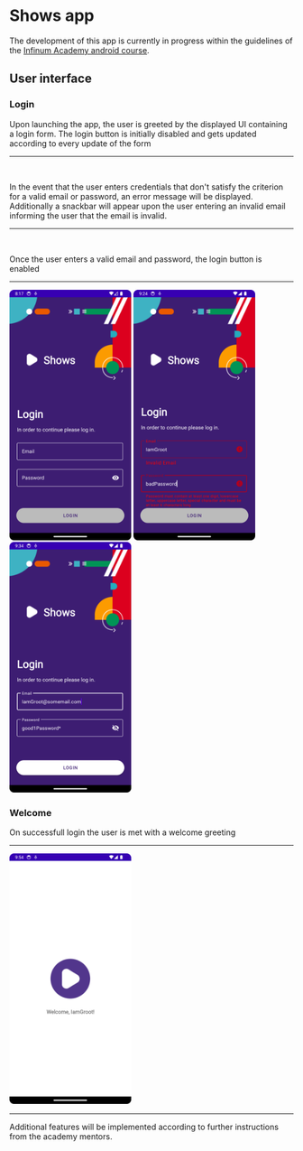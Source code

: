 # Shows app

The development of this app is currently in progress within the guidelines of 
the [Infinum Academy android course](https://infinum.academy/courses/android/).

## User interface
### Login
<div> 
    <div>
        <p>Upon launching the app, the user
            is greeted by the displayed UI
            containing a login form. The login button is initially disabled and gets updated according to every update of the form
        </p>
        <hr/>
        <br>
         <p>In the event that the user enters credentials that don't satisfy the criterion for a valid email or password, an error message will be displayed. Additionally a snackbar will appear upon the user entering an invalid email informing the user that the email is invalid.
        </p>
        <hr/>
        <br>
         <p>Once the user enters a valid email and password, the login button is enabled
        </p>
        <hr/>
        <img style="width : 216px; height: 444" src="screenshots/login_ui.png">
        <img style="width : 216px; height: 444;" src="screenshots/bad_login.png">
        <img style="width : 216px; height: 444;" src="screenshots/good_login.png">
</div>

### Welcome

<div> 
    <div >
        <p>On successfull login the user is met with a welcome greeting
        </p>
        <hr/>
    </div>
        <img style="width : 216px; height: 444" src="screenshots/welcome.png">
</div>

<hr/>
Additional features will be implemented according to further instructions from the academy mentors.
